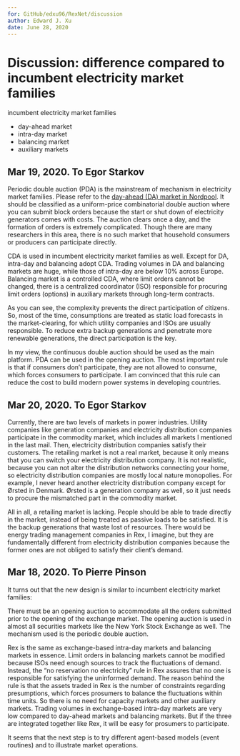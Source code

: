 ```yaml
---
for: GitHub/edxu96/RexNet/discussion
author: Edward J. Xu
date: June 28, 2020
---
```


# Discussion: difference compared to incumbent electricity market families

incumbent electricity market families
  - day-ahead market
  - intra-day market
  - balancing market
  - auxiliary markets

## Mar 19, 2020. To Egor Starkov

Periodic double auction (PDA) is the mainstream of mechanism in electricity market families. Please refer to the [day-ahead (DA) market in Nordpool](https://www.nordpoolgroup.com/the-power-market/Day-ahead-market/ ). It should be classified as a uniform-price combinatorial double auction where you can submit block orders because the start or shut down of electricity generators comes with costs. The auction clears once a day, and the formation of orders is extremely complicated. Though there are many researchers in this area, there is no such market that household consumers or producers can participate directly.

CDA is used in incumbent electricity market families as well. Except for DA, intra-day and balancing adopt CDA. Trading volumes in DA and balancing markets are huge, while those of intra-day are below 10% across Europe. Balancing market is a controlled CDA, where limit orders cannot be changed, there is a centralized coordinator (ISO) responsible for procuring limit orders (options) in auxiliary markets through long-term contracts.

As you can see, the complexity prevents the direct participation of citizens. So, most of the time, consumptions are treated as static load forecasts in the market-clearing, for which utility companies and ISOs are usually responsible. To reduce extra backup generations and penetrate more renewable generations, the direct participation is the key.

In my view, the continuous double auction should be used as the main platform. PDA can be used in the opening auction. The most important rule is that if consumers don’t participate, they are not allowed to consume, which forces consumers to participate. I am convinced that this rule can reduce the cost to build modern power systems in developing countries.

## Mar 20, 2020. To Egor Starkov

Currently, there are two levels of markets in power industries. Utility companies like generation companies and electricity distribution companies participate in the commodity market, which includes all markets I mentioned in the last mail. Then, electricity distribution companies satisfy their customers. The retailing market is not a real market, because it only means that you can switch your electricity distribution company. It is not realistic, because you can not alter the distribution networks connecting your home, so electricity distribution companies are mostly local nature monopolies. For example, I never heard another electricity distribution company except for Ørsted in Denmark. Ørsted is a generation company as well, so it just needs to procure the mismatched part in the commodity market.

All in all, a retailing market is lacking. People should be able to trade directly in the market, instead of being treated as passive loads to be satisfied. It is the backup generations that waste lost of resources. There would be energy trading management companies in Rex, I imagine, but they are fundamentally different from electricity distribution companies because the former ones are not obliged to satisfy their client’s demand.

## Mar 18, 2020. To Pierre Pinson

It turns out that the new design is similar to incumbent electricity market families:

There must be an opening auction to accommodate all the orders submitted prior to the opening of the exchange market. The opening auction is used in almost all securities markets like the New York Stock Exchange as well. The mechanism used is the periodic double auction.

Rex is the same as exchange-based intra-day markets and balancing markets in essence. Limit orders in balancing markets cannot be modified because ISOs need enough sources to track the fluctuations of demand. Instead, the “no reservation no electricity” rule in Rex assures that no one is responsible for satisfying the uninformed demand. The reason behind the rule is that the assets traded in Rex is the number of constraints regarding presumptions, which forces prosumers to balance the fluctuations within time units. So there is no need for capacity markets and other auxiliary markets.
Trading volumes in exchange-based intra-day markets are very low compared to day-ahead markets and balancing markets. But if the three are integrated together like Rex, it will be easy for prosumers to participate.

It seems that the next step is to try different agent-based models (event routines) and to illustrate market operations.
